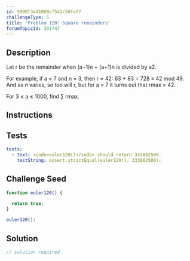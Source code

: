 ```yaml
---
id: 5900f3e41000cf542c50fef7
challengeType: 5
title: 'Problem 120: Square remainders'
forumTopicId: 301747
---
```


## Description

<section id='description'>

Let r be the remainder when (a−1)n + (a+1)n is divided by a2.

For example, if a = 7 and n = 3, then r = 42: 63 + 83 = 728 ≡ 42 mod 49. And as n varies, so too will r, but for a = 7 it turns out that rmax = 42.

For 3 ≤ a ≤ 1000, find ∑ rmax.

</section>

## Instructions

<section id='instructions'>

</section>

## Tests

<section id='tests'>

```yml
tests:
  - text: <code>euler120()</code> should return 333082500.
    testString: assert.strictEqual(euler120(), 333082500);

```

</section>

## Challenge Seed

<section id='challengeSeed'>

<div id='js-seed'>

```js
function euler120() {

  return true;
}

euler120();
```

</div>

</section>

## Solution

<section id='solution'>

```js
// solution required
```

</section>
